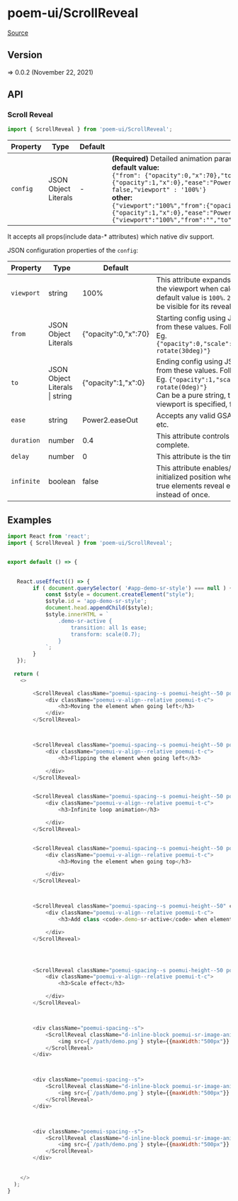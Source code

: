# poem-ui/ScrollReveal

[Source](https://github.com/xizon/poem-ui/tree/main/src/ScrollReveal)

## Version

=> 0.0.2 (November 22, 2021)


## API

### Scroll Reveal
```js
import { ScrollReveal } from 'poem-ui/ScrollReveal';
```
| Property | Type | Default | Description |
| --- | --- | --- | --- |
| `config` | JSON Object Literals  | - | <strong>(Required)</strong> Detailed animation parameters, using JSON string format.<br />**default value:**<br />`{"from": {"opacity":0,"x":70},"to":{"opacity":1,"x":0},"ease":"Power2.easeOut","duration": 0.4,"delay": 0,"infinite" : false,"viewport" : '100%'}` <br />**other:**<br />`{"viewport":"100%","from":{"opacity":0,"x":100},"to":{"opacity":1,"x":0},"ease":"Power2.easeOut","duration":0.8,"delay":0,"infinite":false}` <br />`{"viewport":"100%","from":"","to":".demo-sr-active","infinite":true}` |

It accepts all props(include data-* attributes) which native div support.



JSON configuration properties of the `config`:

| Property | Type | Default | Description |
| --- | --- | --- | --- |
| `viewport` | string  | 100% | This attribute expands/contracts the active boundaries of the viewport when calculating element visibility. The default value is `100%`.  `20%` means 20% of an element must be visible for its reveal to occur. |
| `from` | JSON Object Literals  | {"opacity":0,"x":70} | Starting config using JSON string format, will transition from these values. Follow the parameter style of GSAP 2+. Eg. `{"opacity":0,"scale":0.5,"transform":"translateX(50px) rotate(30deg)"}` |
| `to` | JSON Object Literals \| string  | {"opacity":1,"x":0} | Ending config using JSON string format, will transition from these values. Follow the parameter style of GSAP 2+. Eg. `{"opacity":1,"scale":1,"transform":"translateX(0) rotate(0deg)"}` <br />Can be a pure string, this style will be enabled when the viewport is specified, for example `.demo-sr-active` |
| `ease` | string  | Power2.easeOut | Accepts any valid GSAP 2+ easing, e.g. `Power2.easeOut`, etc. |
| `duration` | number  | 0.4 | This attribute controls how long animations take to complete. |
| `delay` | number  | 0 | This attribute is the time before reveal animations begin. |
| `infinite` | boolean  | false | This attribute enables/disables elements returning to their initialized position when they leave the viewport. When true elements reveal each time they enter the viewport instead of once. |



## Examples

```js
import React from 'react';
import { ScrollReveal } from 'poem-ui/ScrollReveal';


export default () => {
	

   React.useEffect(() => {
		if ( document.querySelector( '#app-demo-sr-style') === null ) {
			const $style = document.createElement("style");
			$style.id = 'app-demo-sr-style';
			document.head.appendChild($style);
			$style.innerHTML = `
				.demo-sr-active {
					transition: all 1s ease;
					transform: scale(0.7);
				}
			`;  
		}  
   });
	
  return (
    <>

		<ScrollReveal className="poemui-spacing--s poemui-height--50 poemui-el--transparent" config='{"viewport":"100%","from":{"opacity":0,"x":100},"to":{"opacity":1,"x":0},"ease":"Power2.easeOut","duration":0.8,"delay":0,"infinite":false}' style={{background:"#FBFBFB"}}>
			<div className="poemui-v-align--relative poemui-t-c">
				<h3>Moving the element when going left</h3>
			</div>
		</ScrollReveal> 



		<ScrollReveal className="poemui-spacing--s poemui-height--50 poemui-el--transparent" config='{"viewport":"100%","from":{"opacity":0,"scale":0.5,"transform":"translateX(50px) rotate(30deg)"},"to":{"opacity":1,"scale":1,"transform":"translateX(0) rotate(0deg)"},"ease":"Power2.easeOut","duration":0.8,"delay":0.5,"infinite":false}' style={{background:"#ACABA3"}}>
			<div className="poemui-v-align--relative poemui-t-c">
				<h3>Flipping the element when going left</h3>

			</div>
		</ScrollReveal>


		<ScrollReveal className="poemui-spacing--s poemui-height--50 poemui-el--transparent" config='{"viewport":"80%","from":{"opacity":0,"y":150},"to":{"opacity":1,"y":0},"ease":"Power2.easeOut","duration":0.8,"delay":0,"infinite":true}' style={{background:"#C7BAAF"}}>
			<div className="poemui-v-align--relative poemui-t-c">
				<h3>Infinite loop animation</h3>

			</div>
		</ScrollReveal>


		<ScrollReveal className="poemui-spacing--s poemui-height--50 poemui-el--transparent" config='{"viewport":"100%","from":{"opacity":0,"y":150},"to":{"opacity":1,"y":0},"ease":"Power2.easeOut","duration":0.8,"delay":0,"infinite":false}' style={{background:"#AB9799"}}>
			<div className="poemui-v-align--relative poemui-t-c">
				<h3>Moving the element when going top</h3>

			</div>
		</ScrollReveal>



		<ScrollReveal className="poemui-spacing--s poemui-height--50" config='{"viewport":"100%","from":"","to":".demo-sr-active","infinite":true}' style={{background:"#91707A"}}>
			<div className="poemui-v-align--relative poemui-t-c">
				<h3>Add class <code>.demo-sr-active</code> when element becomes visible</h3>

			</div>
		</ScrollReveal>




		<ScrollReveal className="poemui-spacing--s poemui-height--50 poemui-el--zoom" config='{"viewport":"100%","from":{"scale":0},"to":{"scale":1},"ease":"Power2.easeOut","duration":0.8,"delay":0,"infinite":false}' style={{background:"#805965"}}>
			<div className="poemui-v-align--relative poemui-t-c">
				<h3>Scale effect</h3>

			</div>
		</ScrollReveal>



		<div className="poemui-spacing--s">
			<ScrollReveal className="d-inline-block poemui-sr-image-anim poemui-sr-image-anim--x" config='{"viewport":"50%","from":"","to":".is-active","infinite":false}'>
				<img src={`/path/demo.png`} style={{maxWidth:"500px"}} alt="" />
			</ScrollReveal>
		</div>



		<div className="poemui-spacing--s">
			<ScrollReveal className="d-inline-block poemui-sr-image-anim poemui-sr-image-anim--y" config='{"viewport":"50%","from":"","to":".is-active","infinite":false}'>
				<img src={`/path/demo.png`} style={{maxWidth:"500px"}} alt="" />
			</ScrollReveal>
		</div>



		<div className="poemui-spacing--s">
			<ScrollReveal className="d-inline-block poemui-sr-image-anim poemui-sr-image-anim--z" config='{"viewport":"50%","from":"","to":".is-active","infinite":false}'>
				<img src={`/path/demo.png`} style={{maxWidth:"500px"}} alt="" />
			</ScrollReveal>
		</div>
	  
	  
    </>
  );
}

```